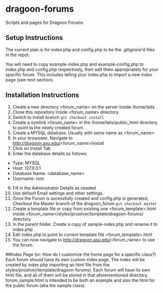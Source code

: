 # dragoon-forums
Scripts and pages for Dragoon Forums

## Setup Instructions

The current plan is for index.php and config.php to be the .gitignore'd files in the repot.

You will need to copy example-index.php and example-config.php to index.php and config.php respectively, then edit them appropriately for your specific forum.  This includes telling your index.php to import a new index page (see next section).
## Installation Instructions
1. Create a new directory <forum_name> on the server inside /home/laits
2. Clone this repository inside <forum_name> directory.
3. Switch to install branch `git checkout install`
4. Create a symlink <forum_name> in the /home/laits/public_html directory to point to the newly created forum.
5. Create a MYSQL database. Usually with same name as <forum_name>
6. In your browswer, Navigate to http://dragoon.asu.edu/<forum_name>/install
7. Click on Install Tab
8. Enter the database details as follows:
  * Type: MYSQL
  * Host: 127.0.0.1
  * Database Name: <database_name>
  * Username: root
9. Fill in the Administrator Details as needed
10. Use default Email settings and other settings.
11. Once the Forum is sucessfully created and config.php is generated, Checkout the Master branch of the dragoon_forum `git checkout master`
12. Create a template file or copy from existing one <forum_template>.html inside <forum_name>/styles/prosilver/template/dragoon-forums/ directory
13. In the parent folder. Create a copy of sample-index.php and rename it to index.php
14. Edit index.php to point to correct template file <forum_template>.html
15. You can now navigate to http://dragoon.asu.edu/<forum_name> to use the forum.


##Index Page (or: How do I customize the home page for a specific class?)
Each forum should have its own custom index page.  The index will be created by index.php importing an html file from the styles/prosilver/template/dragoon-forums/.  Each forum will have its own html file, and all of them will be stored in that aforementioned directory.  forum_sample.html is intended to be both an example and also the html for the public forum (aka the sample class).
